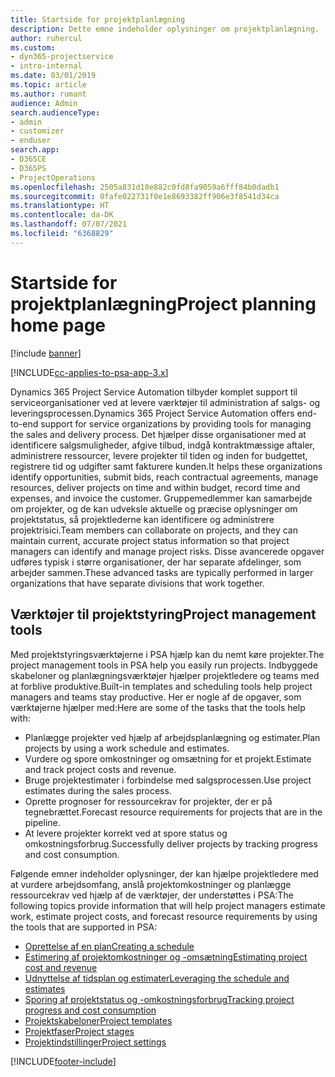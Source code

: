 ```yaml
---
title: Startside for projektplanlægning
description: Dette emne indeholder oplysninger om projektplanlægning.
author: ruhercul
ms.custom:
- dyn365-projectservice
- intro-internal
ms.date: 03/01/2019
ms.topic: article
ms.author: rumant
audience: Admin
search.audienceType:
- admin
- customizer
- enduser
search.app:
- D365CE
- D365PS
- ProjectOperations
ms.openlocfilehash: 2505a831d18e882c0fd8fa9059a6fff84b0dadb1
ms.sourcegitcommit: 0fafe022731f0e1e8693382ff906e3f8541d34ca
ms.translationtype: HT
ms.contentlocale: da-DK
ms.lasthandoff: 07/07/2021
ms.locfileid: "6368829"
---
```

# <a name="project-planning-home-page"></a><span data-ttu-id="a2a69-103">Startside for projektplanlægning</span><span class="sxs-lookup"><span data-stu-id="a2a69-103">Project planning home page</span></span>

[!include [banner](../includes/psa-now-project-operations.md)]

[!INCLUDE[cc-applies-to-psa-app-3.x](../includes/cc-applies-to-psa-app-3x.md)]

<span data-ttu-id="a2a69-104">Dynamics 365 Project Service Automation tilbyder komplet support til serviceorganisationer ved at levere værktøjer til administration af salgs- og leveringsprocessen.</span><span class="sxs-lookup"><span data-stu-id="a2a69-104">Dynamics 365 Project Service Automation offers end-to-end support for service organizations by providing tools for managing the sales and delivery process.</span></span> <span data-ttu-id="a2a69-105">Det hjælper disse organisationer med at identificere salgsmuligheder, afgive tilbud, indgå kontraktmæssige aftaler, administrere ressourcer, levere projekter til tiden og inden for budgettet, registrere tid og udgifter samt fakturere kunden.</span><span class="sxs-lookup"><span data-stu-id="a2a69-105">It helps these organizations identify opportunities, submit bids, reach contractual agreements, manage resources, deliver projects on time and within budget, record time and expenses, and invoice the customer.</span></span> <span data-ttu-id="a2a69-106">Gruppemedlemmer kan samarbejde om projekter, og de kan udveksle aktuelle og præcise oplysninger om projektstatus, så projektlederne kan identificere og administrere projektrisici.</span><span class="sxs-lookup"><span data-stu-id="a2a69-106">Team members can collaborate on projects, and they can maintain current, accurate project status information so that project managers can identify and manage project risks.</span></span> <span data-ttu-id="a2a69-107">Disse avancerede opgaver udføres typisk i større organisationer, der har separate afdelinger, som arbejder sammen.</span><span class="sxs-lookup"><span data-stu-id="a2a69-107">These advanced tasks are typically performed in larger organizations that have separate divisions that work together.</span></span>

## <a name="project-management-tools"></a><span data-ttu-id="a2a69-108">Værktøjer til projektstyring</span><span class="sxs-lookup"><span data-stu-id="a2a69-108">Project management tools</span></span>

<span data-ttu-id="a2a69-109">Med projektstyringsværktøjerne i PSA hjælp kan du nemt køre projekter.</span><span class="sxs-lookup"><span data-stu-id="a2a69-109">The project management tools in PSA help you easily run projects.</span></span> <span data-ttu-id="a2a69-110">Indbyggede skabeloner og planlægningsværktøjer hjælper projektledere og teams med at forblive produktive.</span><span class="sxs-lookup"><span data-stu-id="a2a69-110">Built-in templates and scheduling tools help project managers and teams stay productive.</span></span> <span data-ttu-id="a2a69-111">Her er nogle af de opgaver, som værktøjerne hjælper med:</span><span class="sxs-lookup"><span data-stu-id="a2a69-111">Here are some of the tasks that the tools help with:</span></span>

- <span data-ttu-id="a2a69-112">Planlægge projekter ved hjælp af arbejdsplanlægning og estimater.</span><span class="sxs-lookup"><span data-stu-id="a2a69-112">Plan projects by using a work schedule and estimates.</span></span>
- <span data-ttu-id="a2a69-113">Vurdere og spore omkostninger og omsætning for et projekt.</span><span class="sxs-lookup"><span data-stu-id="a2a69-113">Estimate and track project costs and revenue.</span></span>
- <span data-ttu-id="a2a69-114">Bruge projektestimater i forbindelse med salgsprocessen.</span><span class="sxs-lookup"><span data-stu-id="a2a69-114">Use project estimates during the sales process.</span></span>
- <span data-ttu-id="a2a69-115">Oprette prognoser for ressourcekrav for projekter, der er på tegnebrættet.</span><span class="sxs-lookup"><span data-stu-id="a2a69-115">Forecast resource requirements for projects that are in the pipeline.</span></span>
- <span data-ttu-id="a2a69-116">At levere projekter korrekt ved at spore status og omkostningsforbrug.</span><span class="sxs-lookup"><span data-stu-id="a2a69-116">Successfully deliver projects by tracking progress and cost consumption.</span></span>

<span data-ttu-id="a2a69-117">Følgende emner indeholder oplysninger, der kan hjælpe projektledere med at vurdere arbejdsomfang, anslå projektomkostninger og planlægge ressourcekrav ved hjælp af de værktøjer, der understøttes i PSA:</span><span class="sxs-lookup"><span data-stu-id="a2a69-117">The following topics provide information that will help project managers estimate work, estimate project costs, and forecast resource requirements by using the tools that are supported in PSA:</span></span>

- [<span data-ttu-id="a2a69-118">Oprettelse af en plan</span><span class="sxs-lookup"><span data-stu-id="a2a69-118">Creating a schedule</span></span>](project-creating.md)
- [<span data-ttu-id="a2a69-119">Estimering af projektomkostninger og -omsætning</span><span class="sxs-lookup"><span data-stu-id="a2a69-119">Estimating project cost and revenue</span></span>](project-estimating.md)
- [<span data-ttu-id="a2a69-120">Udnyttelse af tidsplan og estimater</span><span class="sxs-lookup"><span data-stu-id="a2a69-120">Leveraging the schedule and estimates</span></span>](project-leveraging.md)
- [<span data-ttu-id="a2a69-121">Sporing af projektstatus og -omkostningsforbrug</span><span class="sxs-lookup"><span data-stu-id="a2a69-121">Tracking project progress and cost consumption</span></span>](project-tracking.md)
- [<span data-ttu-id="a2a69-122">Projektskabeloner</span><span class="sxs-lookup"><span data-stu-id="a2a69-122">Project templates</span></span>](project-templates.md)
- [<span data-ttu-id="a2a69-123">Projektfaser</span><span class="sxs-lookup"><span data-stu-id="a2a69-123">Project stages</span></span>](project-stages.md)
- [<span data-ttu-id="a2a69-124">Projektindstillinger</span><span class="sxs-lookup"><span data-stu-id="a2a69-124">Project settings</span></span>](project-settings.md)


[!INCLUDE[footer-include](../includes/footer-banner.md)]